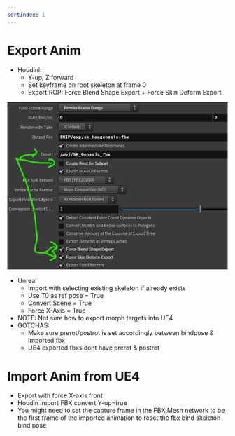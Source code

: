 ```yaml
---
sortIndex: 1
---
```


# Export Anim

- Houdini:
  - Y-up, Z forward
  - Set keyframe on root skeleton at frame 0
  - Export ROP: Force Blend Shape Export + Force Skin Deform Export

![](../assets/hou-rop-fbx-xport.png)

- Unreal
  - Import with selecting existing skeleton if already exists
  - Use T0 as ref pose = True
  - Convert Scene = True
  - Force X-Axis = True
- NOTE: Not sure how to export morph targets into UE4
- GOTCHAS:
  - Make sure prerot/postrot is set accordingly between bindpose & imported fbx
  - UE4 exported fbxs dont have prerot & postrot

# Import Anim from UE4

- Export with force X-axis front
- Houdin import FBX convert Y-up=true
- You might need to set the capture frame in the FBX Mesh network to be the first frame of the imported animation to reset the fbx bind skeleton bind pose
